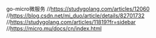 go-micro微服务
//https://studygolang.com/articles/12060
//https://blog.csdn.net/mi_duo/article/details/82701732
//https://studygolang.com/articles/11819?fr=sidebar
//https://micro.mu/docs/cn/index.html